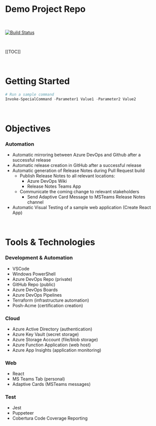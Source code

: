 # Demo Project Repo

<br>

[![Build Status](https://dev.azure.com/NateDuff/Duff%20Blog/_apis/build/status/Demo?branchName=main)](https://dev.azure.com/NateDuff/Duff%20Blog/_build/latest?definitionId=95&branchName=main)

<br>

[[TOC]]

<br>

# Getting Started

```powershell
# Run a sample command
Invoke-SpecialCommand -Parameter1 Value1 -Parameter2 Value2
```

<br>

# Objectives

### Automation
- Automatic mirroring between Azure DevOps and Github after a successful release
- Automatic release creation in GitHub after a successful release
- Automatic generation of Release Notes during Pull Request build
    - Publish Release Notes to all relevant locations:
        - Azure DevOps Wiki
        - Release Notes Teams App
    - Communicate the coming change to relevant stakeholders
        - Send Adaptive Card Message to MSTeams Release Notes channel 
- Automatic Visual Testing of a sample web application (Create React App)

<br>

# Tools & Technologies

### Development & Automation
- VSCode
- Windows PowerShell
- Azure DevOps Repo (private)
- GitHub Repo (public)
- Azure DevOps Boards
- Azure DevOps Pipelines
- Terraform (infrastructure automation)
- Posh-Acme (certification creation)
### Cloud
- Azure Active Directory (authentication)
- Azure Key Vault (secret storage)
- Azure Storage Account (file/blob storage)
- Azure Function Application (web host)
- Azure App Insights (application monitoring)
### Web
- React
- MS Teams Tab (personal)
- Adaptive Cards (MSTeams messages)
### Test
- Jest
- Puppeteer
- Cobertura Code Coverage Reporting
